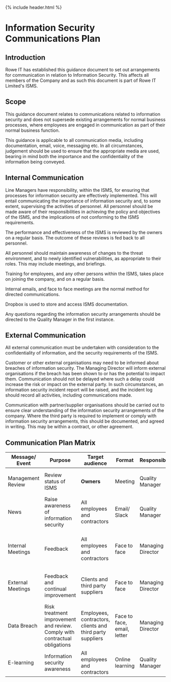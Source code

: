 {% include header.html %}

# **Information Security Communications Plan** 

## Introduction

Rowe IT has established this guidance document to set out arrangements for communication in relation to Information Security. This affects all members of the Company and as such this document is part of Rowe IT Limited's ISMS. 

## Scope 

This guidance document relates to communications related to information security and does not supersede existing arrangements for normal business processes, where employees are engaged in communication as part of their normal business function. 

This guidance is applicable to all communication media, including documentation, email, voice, messaging etc. In all circumstances, judgement should be used to ensure that the appropriate media are used, bearing in mind both the importance and the confidentiality of the information being conveyed. 

## Internal Communication 

Line Managers have responsibility, within the ISMS, for ensuring that processes for information security are effectively implemented. This will entail communicating the importance of information security and, to some extent, supervising the activities of personnel. All personnel should be made aware of their responsibilities in achieving the policy and objectives of the ISMS, and the implications of not conforming to the ISMS requirements. 

The performance and effectiveness of the ISMS is reviewed by the owners on a regular basis. The outcome of these reviews is fed back to all personnel. 

All personnel should maintain awareness of changes to the threat environment, and to newly identified vulnerabilities, as appropriate to their roles. This may include meetings, and briefings. 

Training for employees, and any other persons within the ISMS, takes place on joining the company, and on a regular basis. 

Internal emails, and face to face meetings are the normal method for directed communications. 

Dropbox is used to store and access ISMS documentation. 

Any questions regarding the information security arrangements should be directed to the Quality Manager in the first instance. 

## External Communication 

All external communication must be undertaken with consideration to the confidentiality of information, and the security requirements of the ISMS. 

Customer or other external organisations may need to be informed about breaches of information security. The Managing Director will inform external organisations if the breach has been shown to or has the potential to impact them. Communication should not be delayed where such a delay could increase the risk or impact on the external party. In such circumstances, an information security incident report will be raised, and the incident log should record all activities, including communications made. 

Communication with partner/supplier organisations should be carried out to ensure clear understanding of the information security arrangements of the company. Where the third party is required to implement or comply with information security arrangements, this should be documented, and agreed in writing. This may be within a contract, or other agreement. 

## Communication Plan Matrix 

| **Message/ Event** | **Purpose**                                                  | **Target audience**                                       | **Format**                  | **Responsible**   | **Frequency**                                  |
| ------------------ | ------------------------------------------------------------ | --------------------------------------------------------- | --------------------------- | ----------------- | ---------------------------------------------- |
| Management Review  | Review status of ISMS                                        | **Owners**                                                | Meeting                     | Quality Manager   | At least annually and as needed                |
| News               | Raise awareness of information security                      | All employees and contractors                             | Email/ Slack                | Quality Manager   | As needed                                      |
| Internal Meetings  | Feedback                                                     | All employees and contractors                             | Face to face                | Managing Director | On completion of contracts, work and as needed |
| External Meetings  | Feedback and continual improvement                           | Clients and third party suppliers                         | Face to face                | Managing Director | On completion of work and/or as needed         |
| Data Breach        | Risk treatment improvement and review. Comply with contractual obligations | Employees, contractors, clients and third party suppliers | Face to face, email, letter | Managing Director | Immediately on a breach being reported         |
| E-learning         | Information security awareness                               | All employees and contractors                             | Online learning             | Quality Manager   | Annually or if needed                          |
